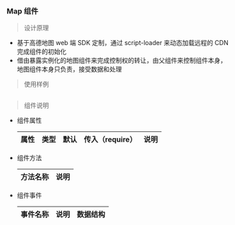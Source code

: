 ### Map 组件

> 设计原理

- 基于高德地图 web 端 SDK 定制，通过 script-loader 来动态加载远程的 CDN 完成组件的初始化
- 借由暴露实例化的地图组件来完成控制权的转让，由父组件来控制组件本身，地图组件本身只负责，接受数据和处理

> 使用样例

```html

```

> 组件说明

- 组件属性

  | 属性 | 类型 | 默认 | 传入（require） | 说明 |
  | :--- | :--: | :--: | :-------------: | :--- |


* 组件方法

  | 方法名称 | 说明 |
  | :------- | :--- |


- 组件事件

  | 事件名称 | 说明 | 数据结构 |
  | :------- | :--- | :------- |

